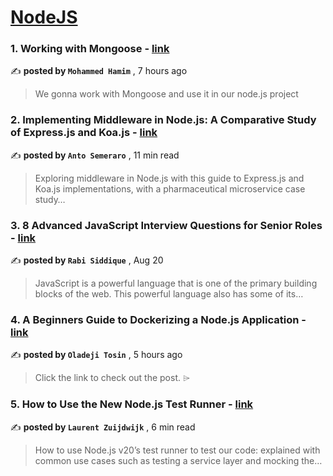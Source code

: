 
<h1><a href=https://medium.com/tag/nodejs/recommended target="_blank" rel="noopener noreferrer">NodeJS</a></h1>
<h3>1. Working with Mongoose - <a href=https://medium.com/@mohammedhamim/working-with-mongoose-18681aca3e14?source=tag_recommended_feed---------0-84----------nodejs----------2cd4e525_906a_45e1_b670_ae7184f57bb5------- target="_blank" rel="noopener noreferrer">link</a></h3>

✍️ **posted by `Mohammed Hamim`** <date> , 7 hours ago</date>

<blockquote>We gonna work with Mongoose and use it in our node.js project</blockquote>

<h3>2. Implementing Middleware in Node.js: A Comparative Study of Express.js and Koa.js - <a href=https://medium.com/bitsrc/implementing-middleware-in-node-js-a-comparative-study-of-express-js-and-koa-js-a93f2ebd867c?source=tag_recommended_feed---------1-107----------nodejs----------2cd4e525_906a_45e1_b670_ae7184f57bb5------- target="_blank" rel="noopener noreferrer">link</a></h3>

✍️ **posted by `Anto Semeraro`** <date> , 11 min read</date>

<blockquote>Exploring middleware in Node.js with this guide to Express.js and Koa.js implementations, with a pharmaceutical microservice case study…</blockquote>

<h3>3. 8 Advanced JavaScript Interview Questions for Senior Roles - <a href=https://medium.com/gitconnected/8-advanced-javascript-interview-questions-for-senior-roles-c59e1b0f83e1?source=tag_recommended_feed---------2-85----------nodejs----------2cd4e525_906a_45e1_b670_ae7184f57bb5------- target="_blank" rel="noopener noreferrer">link</a></h3>

✍️ **posted by `Rabi Siddique`** <date> , Aug 20</date>

<blockquote>JavaScript is a powerful language that is one of the primary building blocks of the web. This powerful language also has some of its…</blockquote>

<h3>4. A Beginners Guide to Dockerizing a Node.js Application - <a href=https://medium.com/@oladejit3/a-beginners-guide-to-dockerizing-a-node-js-application-5fd2eeee386b?source=tag_recommended_feed---------3-84----------nodejs----------2cd4e525_906a_45e1_b670_ae7184f57bb5------- target="_blank" rel="noopener noreferrer">link</a></h3>

✍️ **posted by `Oladeji Tosin`** <date> , 5 hours ago</date>

<blockquote>Click the link to check out the post. ⌲</blockquote>

<h3>5. How to Use the New Node.js Test Runner - <a href=https://medium.com/bitsrc/how-to-use-the-new-node-js-test-runner-3a347289732?source=tag_recommended_feed---------4-107----------nodejs----------2cd4e525_906a_45e1_b670_ae7184f57bb5------- target="_blank" rel="noopener noreferrer">link</a></h3>

✍️ **posted by `Laurent Zuijdwijk`** <date> , 6 min read</date>

<blockquote>How to use Node.js v20’s test runner to test our code: explained with common use cases such as testing a service layer and mocking the…</blockquote>

